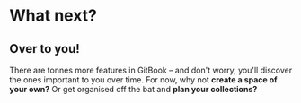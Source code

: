 # What next?

## Over to you!

There are tonnes more features in GitBook – and don't worry, you'll discover the ones important to you over time. For now, why not **create a space of your own?** Or get organised off the bat and **plan your collections?**
